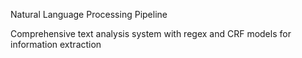Natural Language Processing Pipeline

Comprehensive text analysis system with regex and CRF models for information extraction
